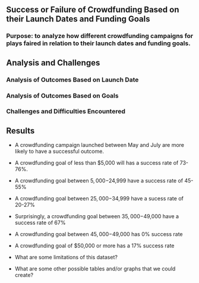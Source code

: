 ## Success or Failure of Crowdfunding Based on their Launch Dates and Funding Goals

### Purpose: to analyze how different crowdfunding campaigns for plays faired in relation to their launch dates and funding goals.

## Analysis and Challenges

### Analysis of Outcomes Based on Launch Date

	

### Analysis of Outcomes Based on Goals
	

### Challenges and Difficulties Encountered

## Results

- A crowdfunding campaign launched between May and July are more likely to have a successful outcome.
-  A crowdfunding goal of less than $5,000 will has a success rate of 73-76%.
- A crowdfunding goal between $5,000-$24,999 have a success rate of 45-55%
- A crowdfunding goal between $25,000-$34,999 have a sucess rate of 20-27%
- Surprisingly, a crowdfunding goal between $35,000-$49,000 have a success rate of 67%
- A crowdfunding goal between $45,000-$49,000 has 0% success rate
- A crowdfunding goal of $50,000 or more has a 17% success rate

- What are some limitations of this dataset?

- What are some other possible tables and/or graphs that we could create?
